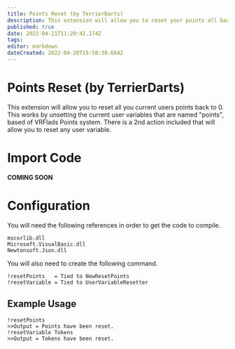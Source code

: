 ```yaml
---
title: Points Reset (by TerrierDarts)
description: This extension will allow you to reset your points all back to zero if you so wish.
published: true
date: 2022-04-21T11:29:42.174Z
tags: 
editor: markdown
dateCreated: 2022-04-20T15:58:30.664Z
---
```


# Points Reset (by TerrierDarts)

This extension will allow you to reset all you current users points back to 0. This works by unsetting the current user variables that are named "points", based of VRFlads Points system. There is a 2nd action included that will allow you to reset any user variable.

# Import Code

**COMING SOON**

# Configuration

You will need the following references in order to get the code to compile.

```
mscorlib.dll
Microsoft.VisualBasic.dll
Newtonsoft.Json.dll
```

You will also need to create the following command.
```
!resetPoints   = Tied to NewResetPoints
!resetVariable = Tied to UserVariableResetter
```

## Example Usage
```
!resetPoints
>>Output = Points have been reset.
!resetVariable Tokens 
>>Output = Tokens have been reset.
```
